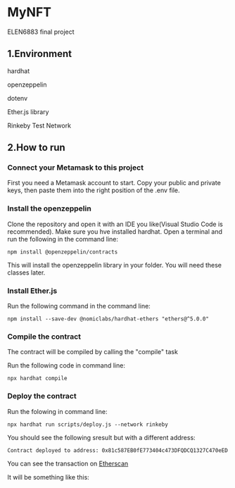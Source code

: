 # MyNFT
ELEN6883 final project

## 1.Environment

hardhat

openzeppelin

dotenv

Ether.js library

Rinkeby Test Network

## 2.How to run
### Connect your Metamask to this project
First you need a Metamask account to start. Copy your public and private keys, then paste them into the right position of the .env file.

### Install the openzeppelin
Clone the repository and open it with an IDE you like(Visual Studio Code is recommended). Make sure you hve installed hardhat. Open a terminal and run the following in the command line:

```
npm install @openzeppelin/contracts
```
This will install the openzeppelin library in your folder. You will need these classes later.

### Install Ether.js
Run the following command in the command line:
```
npm install --save-dev @nomiclabs/hardhat-ethers "ethers@^5.0.0"
```
### Compile the contract
The contract will be compiled by calling the "compile" task

Run the following code in command line:
```
npx hardhat compile
```
### Deploy the contract
Run the folowing in command line:
```
npx hardhat run scripts/deploy.js --network rinkeby
```
You should see the following sresult but with a different address:
```
Contract deployed to address: 0x81c587EB0fE773404c473DFQDCQ1327C470eED
```
You can see the transaction on [Etherscan](https://etherscan.io/txs)

It will be something like this:
